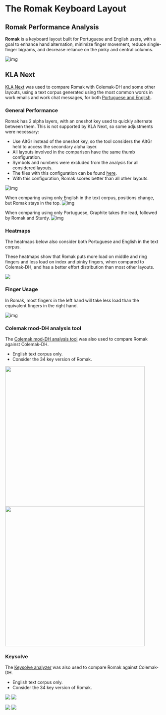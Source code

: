 # The Romak Keyboard Layout

## Romak Performance Analysis

**Romak** is a keyboard layout built for Portuguese and English users, with a goal to enhance hand alternation, minimize finger movement, reduce single-finger bigrams, and decrease reliance on the pinky and central columns.

![img](img/romak.png)

## KLA Next
[KLA Next](https://klanext.keyboard-design.com/) was used to compare Romak with Colemak-DH and some other layouts, using a text corpus generated using the most common words in work emails and work chat messages, for both [Portuguese and English](analysis/corpus.txt).
### General Performance

Romak has 2 alpha layers, with an oneshot key used to quickly alternate between them. This is not supported by KLA Next, so some adjustments were necessary:
- Use AltGr instead of the oneshot key, so the tool considers the AltGr held to access the secondary alpha layer.
- All layouts involved in the comparison have the same thumb configuration.
- Symbols and numbers were excluded from the analysis for all considered layouts.
- The files with this configuration can be found [here](analysis/).
- With this configuration, Romak scores better than all other layouts.

![img](img/perf.png)

When comparing using only English in the text corpus, positions change, but Romak stays in the top.
![img](img/perf_en.png)

When comparing using only Portuguese, Graphite takes the lead, followed by Romak and Sturdy.
![img](img/perf_pt.png)

### Heatmaps

The heatmaps below also consider both Portuguese and English in the text corpus.

These heatmaps show that Romak puts more load on middle and ring fingers and less load on index and pinky fingers, when compared to Colemak-DH, and has a better effort distribution than most other layouts.
<p float="left">
  <img src="img/heatmaps.png" />
</p>

### Finger Usage
In Romak, most fingers in the left hand will take less load than the equivalent fingers in the right hand.

![img](img/fingers.png)

### Colemak mod-DH analysis tool
The [Colemak mod-DH analysis tool](https://colemakmods.github.io/mod-dh/analyze.html) was also used to compare Romak against Colemak-DH.
- English text corpus only.
- Consider the 34 key version of Romak.

<p float="left">
  <img src="img/sfbs_en_romak.png" width="450" />
  <img src="img/sfbs_en_coldh.png" width="450" />
</p>

### Keysolve
The [Keysolve analyzer](https://clemenpine.github.io/keysolve-web/) was also used to compare Romak against Colemak-DH.
- English text corpus only.
- Consider the 34 key version of Romak.

<p float="left">
  <img src="img/keysolve-romak.png"/>
  <img src="img/keysolve-romak2.png"/>
</p>
<p float="right">
  <img src="img/keysolve-coldh.png"/>
  <img src="img/keysolve-coldh2.png"/>
</p>

